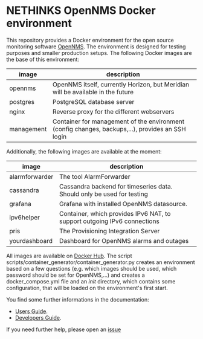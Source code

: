 # NETHINKS OpenNMS Docker environment

This repository provides a Docker environment for the open source monitoring software [OpenNMS](https://www.opennms.org). The environment is designed for testing purposes and smaller production setups. The following Docker images are the base of this environment:

image | description
------|---------------
opennms | OpenNMS itself, currently Horizon, but Meridian will be available in the future
postgres | PostgreSQL database server
nginx | Reverse proxy for the different webservers
management | Container for management of the environment (config changes, backups,...), provides an SSH login



Additionally, the following images are available at the moment:

image | description
------|---------------
alarmforwarder | The tool AlarmForwarder
cassandra | Cassandra backend for timeseries data. Should only be used for testing
grafana | Grafana with installed OpenNMS datasource.
ipv6helper | Container, which provides IPv6 NAT, to support outgoing IPv6 connections
pris | The Provisioning Integration Server
yourdashboard | Dashboard for OpenNMS alarms and outages


All images are available on [Docker Hub](https://hub.docker.com/r/nethinks/). The script scripts/container_generator/container_generator.py creates an environment based on a few questions (e.g. which images should be used, which password should be set for OpenNMS,...) and creates a docker_compose.yml file and an _init_ directory, which contains some configuration, that will be loaded on the environment's first start. 

You find some further informations in the documentation:

* [Users Guide](https://github.com/NETHINKS/opennms-docker-env/blob/master/docs/src/UserGuide.adoc). 
* [Developers Guide](https://github.com/NETHINKS/opennms-docker-env/blob/master/docs/src/DevelopmentGuide.adoc). 


If you need further help, please open an [issue](https://github.com/NETHINKS/opennms-docker-env/issues)

